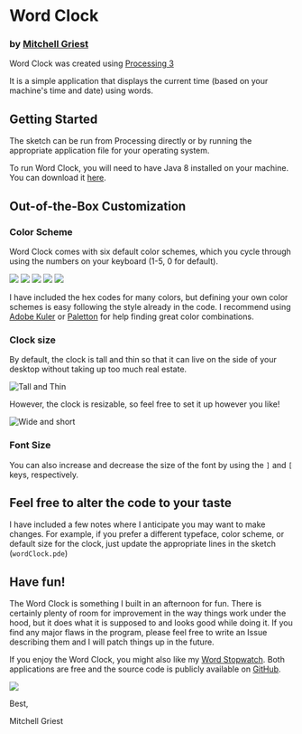 # Word Clock

### by [Mitchell Griest](mailto:mdgriest@crimson.ua.edu)

Word Clock was created using [Processing 3](https://processing.org/)

It is a simple application that displays the current time (based on your machine's time and date) using words.

## Getting Started

The sketch can be run from Processing directly or by running the appropriate application file for your operating system.

To run Word Clock, you will need to have Java 8 installed on your machine. You can download it [here](http://www.oracle.com/technetwork/java/javase/downloads/index.html).

## Out-of-the-Box Customization

### Color Scheme

Word Clock comes with six default color schemes, which you cycle through using the numbers on your keyboard (1-5, 0 for default).

![](screenshots/red.png)
![](screenshots/white.png)
![](screenshots/green.png)
![](screenshots/plume.png)
![](screenshots/blue.png)

I have included the hex codes for many colors, but defining your own color schemes is easy following the style already in the code. I recommend using [Adobe Kuler](https://color.adobe.com/explore/most-popular/?time=all) or [Paletton](http://paletton.com/#uid=1000u0kllllaFw0g0qFqFg0w0aF) for help finding great color combinations.

### Clock size

By default, the clock is tall and thin so that it can live on the side of your desktop without taking up too much real estate.

![Tall and Thin](screenshots/tallAndSkinny.png)

However, the clock is resizable, so feel free to set it up however you like!

![Wide and short](screenshots/wide.png)

### Font Size

You can also increase and decrease the size of the font by using the `]` and `[` keys, respectively.

## Feel free to alter the code to your taste

I have included a few notes where I anticipate you may want to make changes. For example, if you prefer a different typeface, color scheme, or default size for the clock, just update the appropriate lines in the sketch (`wordClock.pde`)

## Have fun!

The Word Clock is something I built in an afternoon for fun. There is certainly plenty of room for improvement in the way things work under the hood, but it does what it is supposed to and looks good while doing it. If you find any major flaws in the program, please feel free to write an Issue describing them and I will patch things up in the future.

If you enjoy the Word Clock, you might also like my [Word Stopwatch](https://github.com/mdgriest/Word-Stopwatch). Both applications are free and the source code is publicly available on [GitHub](https://github.com/mdgriest).

![](screenshots/stopwatch.png)

Best,

Mitchell Griest
